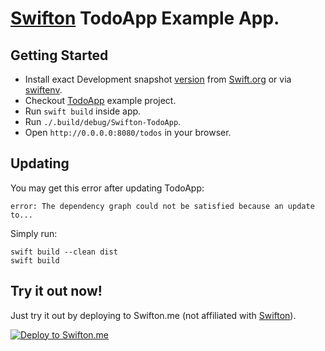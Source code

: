 # [Swifton](https://github.com/necolt/Swifton) TodoApp Example App.

## Getting Started

* Install exact Development snapshot [version](https://github.com/necolt/Swifton-TodoApp/blob/master/.swift-version) from [Swift.org](https://swift.org/download/) or via [swiftenv](https://github.com/kylef/swiftenv).
* Checkout [TodoApp](https://github.com/necolt/Swifton-TodoApp) example project.
* Run ```swift build``` inside app.
* Run ```./.build/debug/Swifton-TodoApp```.
* Open ```http://0.0.0.0:8080/todos``` in your browser.

## Updating

You may get this error after updating TodoApp:
```
error: The dependency graph could not be satisfied because an update to...
```

Simply run:

```
swift build --clean dist
swift build
```

## Try it out now!

Just try it out by deploying to Swifton.me (not affiliated with [Swifton](https://github.com/necolt/Swifton)).

[![Deploy to Swifton.me](https://serve.swifton.me/badge.png)](https://serve.swifton.me/oneclick?repository=https://github.com/necolt/Swifton-TodoApp)


